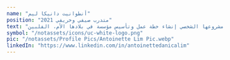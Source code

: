 ```yaml
---
name: "أنطوانيت دانيكا ليم"
position: "متدرب صيفي وخريفي 2021"
text: "خلال فترة تدريبها، قامت أنطوانيت بمساعدتنا في البحث والتطوير الإضافي نحو مذكرة الفهم لاقتراح صندوق المناخ الأخضر. تتضمن مشروعها الشخصي إنشاء خطة عمل وتأسيس مؤسسة في بلادها الأم، الفلبين."
symbol: "/notassets/icons/uc-white-logo.png"
pic: "/notassets/Profile Pics/Antoinette Lim Pic.webp"
linkedIn: "https://www.linkedin.com/in/antoinettedanicalim"
---
```

